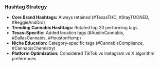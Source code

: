 ### Hashtag Strategy

- **Core Brand Hashtags:** Always retained (#TexasTHC, #StayTOONED, #ReggieAndDro)
- **Trending Cannabis Hashtags:** Rotated top 20 performing tags
- **Texas-Specific:** Added location tags (#AustinCannabis, #DallasCannabis, #HoustonHemp)
- **Niche Education:** Category-specific tags (#CannabisCompliance, #CannabisChemistry)
- **Platform Optimization:** Considered TikTok vs Instagram vs X algorithm preferences
